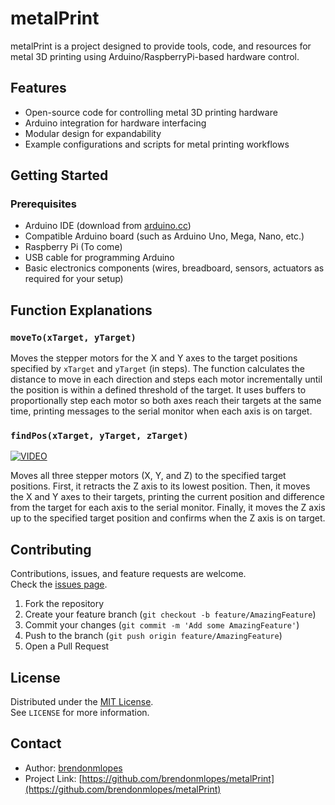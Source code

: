 # metalPrint

metalPrint is a project designed to provide tools, code, and resources for metal 3D printing using Arduino/RaspberryPi-based hardware control.

## Features

- Open-source code for controlling metal 3D printing hardware
- Arduino integration for hardware interfacing
- Modular design for expandability
- Example configurations and scripts for metal printing workflows

## Getting Started

### Prerequisites

- Arduino IDE (download from [arduino.cc](https://www.arduino.cc/en/software))
- Compatible Arduino board (such as Arduino Uno, Mega, Nano, etc.)
- Raspberry Pi (To come)
- USB cable for programming Arduino
- Basic electronics components (wires, breadboard, sensors, actuators as required for your setup)

## Function Explanations

### `moveTo(xTarget, yTarget)`

Moves the stepper motors for the X and Y axes to the target positions specified by `xTarget` and `yTarget` (in steps). The function calculates the distance to move in each direction and steps each motor incrementally until the position is within a defined threshold of the target. It uses buffers to proportionally step each motor so both axes reach their targets at the same time, printing messages to the serial monitor when each axis is on target.

### `findPos(xTarget, yTarget, zTarget)`
[![VIDEO](https://img.youtube.com/vi/N0WeOvSnrz4/0.jpg)](https://www.youtube.com/watch?v=N0WeOvSnrz4)

Moves all three stepper motors (X, Y, and Z) to the specified target positions. First, it retracts the Z axis to its lowest position. Then, it moves the X and Y axes to their targets, printing the current position and difference from the target for each axis to the serial monitor. Finally, it moves the Z axis up to the specified target position and confirms when the Z axis is on target.

## Contributing

Contributions, issues, and feature requests are welcome.  
Check the [issues page](https://github.com/brendonmlopes/metalPrint/issues).

1. Fork the repository
2. Create your feature branch (`git checkout -b feature/AmazingFeature`)
3. Commit your changes (`git commit -m 'Add some AmazingFeature'`)
4. Push to the branch (`git push origin feature/AmazingFeature`)
5. Open a Pull Request

## License

Distributed under the [MIT License](LICENSE).  
See `LICENSE` for more information.

## Contact

- Author: [brendonmlopes](https://github.com/brendonmlopes)
- Project Link: [https://github.com/brendonmlopes/metalPrint](https://github.com/brendonmlopes/metalPrint)
